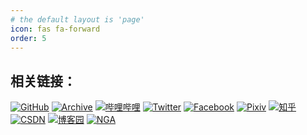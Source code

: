 ```yaml
---
# the default layout is 'page'
icon: fas fa-forward
order: 5
---
```


## 相关链接：

[![GitHub](https://img.shields.io/badge/GitHub-repokx-blue?logo=github)](https://github.com/repokx)
[![Archive](https://img.shields.io/badge/Archive-博客存档-blue?logo=github)](https://repokx.github.io/Archive/)
[![哔哩哔哩](https://img.shields.io/badge/Bilibili-个人主页-pink?logo=bilibili)](https://space.bilibili.com/29035369)
[![Twitter](https://img.shields.io/badge/Twitter-@repokx1-1DA1F2?logo=twitter)](https://x.com/repokx1)
[![Facebook](https://img.shields.io/badge/Facebook-主页-1877F2?logo=facebook)](https://www.facebook.com/repokx)
[![Pixiv](https://img.shields.io/badge/Pixiv-作品集-blue?logo=pixiv)](https://www.pixiv.net/users/21347155)
[![知乎](https://img.shields.io/badge/知乎-个人主页-0084FF?logo=zhihu)](https://www.zhihu.com/people/mu-se-xia-xiang)
[![CSDN](https://img.shields.io/badge/CSDN-博客-FF4C00?logo=csdn)](https://blog.csdn.net/weixin_44324447)
[![博客园](https://img.shields.io/badge/博客园-文章集-blue?logo=cnblogs)](https://www.cnblogs.com/repoxu)
[![NGA](https://img.shields.io/badge/NGA-玩家论坛-FFB90F?logo=nga)](https://nga.178.com/nuke.php?func=ucp&uid=62459644)
